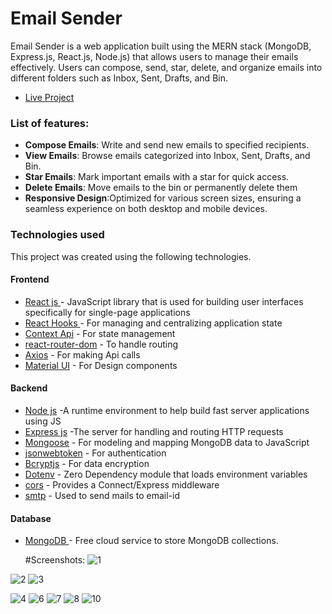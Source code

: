 # Email Sender
Email Sender is a web application built using the MERN stack (MongoDB, Express.js, React.js, Node.js) that allows users to manage their emails effectively. Users can compose, send, star, delete, and organize emails into different folders such as Inbox, Sent, Drafts, and Bin.



- [Live Project](https://mern-rideshare.netlify.app)



### List of features:
  - **Compose Emails**:  Write and send new emails to specified recipients.
  - **View Emails**: Browse emails categorized into Inbox, Sent, Drafts, and Bin.
  - **Star Emails**: Mark important emails with a star for quick access.
  - **Delete Emails**: Move emails to the bin or permanently delete them
  - **Responsive Design**:Optimized for various screen sizes, ensuring a seamless experience on both desktop and mobile devices.
  

###  Technologies used

This project was created using the following technologies.

####  Frontend 

- [React js ](https://www.npmjs.com/package/react) - JavaScript library that is used for building user interfaces specifically for single-page applications
- [React Hooks  ](https://reactjs.org/docs/hooks-intro.html) - For managing and centralizing application state
- [Context Api](https://react.dev/reference/react/useContext) - For state management
- [react-router-dom](https://www.npmjs.com/package/react-router-dom) - To handle routing
- [Axios](https://www.npmjs.com/package/axios) - For making Api calls
- [Material UI](https://mui.com/material-ui/) - For Design components



####  Backend 

- [Node js](https://nodejs.org/en/) -A runtime environment to help build fast server applications using JS
- [Express js](https://www.npmjs.com/package/express) -The server for handling and routing HTTP requests
- [Mongoose](https://mongoosejs.com/) - For modeling and mapping MongoDB data to JavaScript
- [jsonwebtoken](https://www.npmjs.com/package/jsonwebtoken) - For authentication
- [Bcryptjs](https://www.npmjs.com/package/bcryptjs) - For data encryption
- [Dotenv](https://www.npmjs.com/package/dotenv) - Zero Dependency module that loads environment variables
- [cors](https://www.npmjs.com/package/cors) - Provides a Connect/Express middleware
- [smtp](https://sendgrid.com/en-us/blog/what-is-an-smtp-server) - Used to send mails to email-id 


####  Database 

 - [MongoDB ](https://www.mongodb.com/) - Free cloud service to store MongoDB collections.

   #Screenshots:
![1](https://github.com/Kkaushal03/mern-deploy/assets/112949511/af2fb4fb-24e2-4d1b-8dc2-9fb605ef1ad9)

![2](https://github.com/Kkaushal03/mern-deploy/assets/112949511/b57b6ed0-a02f-4cd6-9206-b0c84369ce2e)
![3](https://github.com/Kkaushal03/mern-deploy/assets/112949511/a304e91e-b286-4294-9aee-bbd90610eee9)

![4](https://github.com/Kkaushal03/mern-deploy/assets/112949511/7e7218f3-e7c3-412d-8093-f046cd1d7d7c)
![6](https://github.com/Kkaushal03/mern-deploy/assets/112949511/69b78469-b302-4450-9f72-71c6a3651d95)
![7](https://github.com/Kkaushal03/mern-deploy/assets/112949511/814358d6-4440-484e-83f6-5e7cc2ac8d47)
![8](https://github.com/Kkaushal03/mern-deploy/assets/112949511/7191a9c3-bbbd-4382-86c6-8e23dd443943)
![10](https://github.com/Kkaushal03/mern-deploy/assets/112949511/84a17101-066f-4edb-9be9-dfe8ac9da378)
   









   
